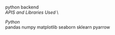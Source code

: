 python backend\
*APIS and Libraries Used* \

*Python*\
pandas
numpy
matplotlib
seaborn
sklearn
pyarrow
